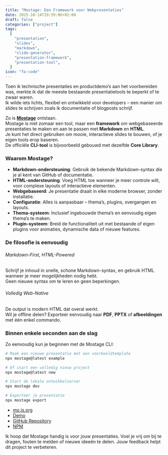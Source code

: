 ```yaml
---
title: "Mostage: Een Framework voor Webpresentaties"
date: 2025-10-14T19:59:06+02:00
draft: false
categories: ["project"]
tags:
  [
    "presentation",
    "slides",
    "markdown",
    "slide-generator",
    "presentation-framework",
    "presentation-tool",
  ]
icon: "fa-code"
---
```


Toen ik technische presentaties en productdemo’s aan het voorbereiden was, merkte ik dat de meeste bestaande presentatietools te beperkt of te zwaar waren.  
Ik wilde iets lichts, flexibel en ontwikkeld voor developers – een manier om slides te schrijven zoals ik documentatie of blogposts schrijf.

Zo is **[Mostage](https://mo.js.org)** ontstaan.  
Mostage is niet zomaar een tool, maar een **framework** om webgebaseerde presentaties te maken en aan te passen met **Markdown** en **HTML**.  
Je kunt het direct gebruiken om mooie, interactieve slides te bouwen, of je eigen tools erop baseren.  
De officiële **CLI-tool** is bijvoorbeeld gebouwd met dezelfde **Core Library**.

<!--more-->

### Waarom Mostage?

- **Markdown-ondersteuning**: Gebruik de bekende Markdown-syntax die je al kent van GitHub of documentatie.
- **HTML-ondersteuning**: Voeg HTML toe wanneer je meer controle wilt, voor complexe layouts of interactieve elementen.
- **Webgebaseerd**: Je presentatie draait in elke moderne browser, zonder installatie.
- **Configuratie**: Alles is aanpasbaar – thema’s, plugins, overgangen en layouts.
- **Thema-systeem**: Inclusief ingebouwde thema’s en eenvoudig eigen thema’s te maken.
- **Plugin-systeem**: Breid de functionaliteit uit met bestaande of eigen plugins voor animaties, dynamische data of nieuwe features.

### De filosofie is eenvoudig

###### Markdown-First, HTML-Powered

Schrijf je inhoud in snelle, schone Markdown-syntax, en gebruik HTML wanneer je meer mogelijkheden nodig hebt.  
Geen nieuwe syntax om te leren en geen beperkingen.

###### Volledig Web-Native

De output is modern HTML dat overal werkt.  
Wil je offline delen? Exporteer eenvoudig naar **PDF**, **PPTX** of **afbeeldingen** met één enkel commando.

### Binnen enkele seconden aan de slag

Zo eenvoudig kun je beginnen met de Mostage CLI:

```bash
# Maak een nieuwe presentatie met een voorbeeldtemplate
npx mostage@latest example

# Of start een volledig nieuw project
npx mostage@latest new

# Start de lokale ontwikkelserver
npx mostage dev

# Exporteer je presentatie
npx mostage export
```

- [mo.js.org](https://mo.js.org/)
- [Demo](https://mo.js.org/demo/)
- [GitHub Repository](https://github.com/mirmousaviii/mostage)
- [NPM](https://www.npmjs.com/package/mostage)

Ik hoop dat Mostage handig is voor jouw presentaties.
Voel je vrij om bij te dragen, fouten te melden of nieuwe ideeën te delen.
Jouw feedback helpt dit project te verbeteren.
